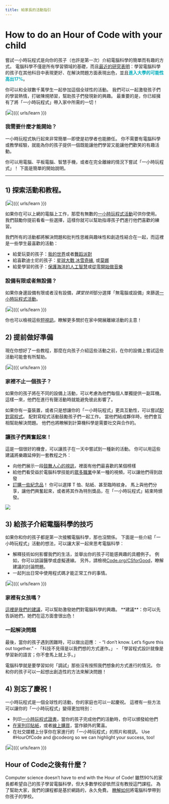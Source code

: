 ```yaml
---
title: 給家長的活動指引
---
```


# How to do an Hour of Code with your child
嘗試一小時玩程式是向你的孩子（也許是第一次）介紹電腦科學的簡單而有趣的方式。   電腦科學不僅是所有學習領域的基礎，而且<a href="https://medium.com/@codeorg/cs-helps-students outperform-in-school-college-and-workplace-66dd64a69536">最近的研究表明</a>：學習電腦科學的孩子在其他科目中表現更好、在解決問題方面表現出色，並且<font color="00adbc"><b>進入大學的可能性高出17%</b></font>。

你可以和全球數千萬學生一起參加這個全球性的活動。   我們可以一起激發孩子們的學習熱情，打破陳規陋習，幫助孩子們發現新的興趣。   最重要的是，你已經擁有了將「一小時玩程式」帶入家中所需的一切！

[<img src="/images/fit-600/Marketing/mother-helping-her-daughter-use-a-laptop-4260325.jpg" />]({{ urls/learn }})

<h3>我需要什麼才能開始？  </h3>
一小時玩程式執行起來非常簡單—即使是初學者也能勝任。   你不需要有電腦科學或教學經驗，就能為你的孩子提供一個既能讓他們學習又能讓他們歡笑的有趣活動。

你可以用電腦、平板電腦、智慧手機，或者在完全離線的情況下嘗試「一小時玩程式」！   下面是簡單的開始說明。

***

## 1) 探索活動和教程。

[<img src="/images/fit-600/tutorials.png" />]({{ urls/learn }})

如果你在可以上網的電腦上工作，那麼有無數的<a href="https://hourofcode.com/us/learn">一小時玩程式活動</a>可供你使用。   我們鼓勵你提前看看一些選擇，這樣你就可以幫助指導孩子們進行他們喜歡的練習。

我們所有的活動都將解決問題和批判性思維與趣味性和創造性結合在一起，而這裡是一些學生最喜歡的活動：

- 給愛玩耍的孩子：<a href="https://code.org/minecraft">我的世界</a>或者<a href="https://code.org/dance">舞蹈派對</a>  
- 給喜歡迪士尼的孩子：<a href="https://code.org/starwars">星球大戰</a>,<a href="https://studio.code.org/s/frozen/stage/1/puzzle/1">冰雪奇緣</a>, 或<a href="https://partners.disney.com/hour-of-code?cds&cmp=vanity%7Cnatural%7Cus%7Cmoanahoc%7C">莫娜</a>  
- 給愛學習的孩子：<a href="https://code.org/oceans">保護海洋的人工智慧</a>或<a href="https://scratch.mit.edu/projects/editor/?tutorial=music&utm_source=codeorg">從零開始做音樂</a>  

<h3>設備有限或者無設備？  </h3>
如果你身邊設備有限或者沒有設備，<em>課堂技術</em>部分選擇「無電腦或設備」來篩選<a href="https://hourofcode.com/us/learn">一小時玩程式活動</a>。

[<img src="/images/fit-500/Marketing/filtering-activities-hoc.jpg" />]({{ urls/learn }})

你也可以檢視這些<a href="https://www.youtube.com/playlist?list=PLzdnOPI1iJNcpfa4LtbaIl35gqir_5XUu">短視訊</a>，瞭解更多關於在家中開展離線活動的主意！

## 2) 提前做好準備
現在你想好了一些教程，那麼在向孩子介紹這些活動之前，在你的設備上嘗試這些活動可能會有所幫助。

[<img src="/images/fit-600/Marketing/father-and-children-looking-at-a-laptop-4260749.jpg" />]({{ urls/learn }})

<h3>  家裡不止一個孩子？  </h3>
如果你的孩子將在不同的設備上活動，可以考慮為他們每個人單獨提供一副耳機。   這樣一來，他們在進行有聲活動時就能避免彼此影響了。

如果你有一臺裝置，或者只是想讓你的「一小時玩程式」更具互動性，可以嘗試<a href="https://www.youtube.com/watch?v=vgkahOzFH2Q">配對寫程式</a>。   配對寫程式活動鼓勵孩子們一起工作。   當他們結成夥伴時，他們會互相幫助解決問題。   他們也將瞭解到計算機科學是需要社交與合作的。

<h3>讓孩子們興奮起來！   </h3>
這是一個很好的機會，可以讓孩子在一天中嘗試到一種新的活動。   你可以用這些建議將樂趣延伸到一套教程之外：

- 向他們展示一段<a href="https://www.youtube.com/playlist?list=PLzdnOPI1iJNcadqJAZnbDYShie4gLZQQJ">鼓舞人心的視訊</a>，裡面有他們最喜歡的某個榜樣
- 給他們看受益於電腦科學技能的<a href="https://www.youtube.com/playlist?list=PLzdnOPI1iJNfpD8i4Sx7U0y2MccnrNZuP">眾多職業</a>中某一種的視頻，可以讓他們得到啟發
- <a href="https://store.code.org/">訂購一些紀念品</a>！   你可以選擇 T 恤、貼紙、甚至臨時紋身。   馬上與他們分享，讓他們興奮起來，或者將其作為特別獎品，在「一小時玩程式」結束時頒發。  

<a href="https://store.code.org/" target="_blank"><img src="/images/fit-500/Marketing/hourofcodestore.jpg"></a>

## 3) 給孩子介紹電腦科學的技巧

如果你和你的孩子都是第一次接觸電腦科學，那也沒關係。   下面是一些介紹「一小時玩程式」活動的想法，可以讓大家一起來思考電腦科學：

- 解釋技術如何影響我們的生活，並舉出你的孩子可能感興趣的具體例子。   例如，你可以談論醫學或虛擬連線。   另外，請檢視<a href="https://code.org/csforgood">Code.org/CSforGood</a>，瞭解建議的討論問題。
- 一起列出日常中使用程式碼才能正常工作的事情。

[<img src="/images/fit-600/Marketing/girl-sitting-on-sofa-while-using-tablet-computer-4144035.jpg" />]({{ urls/learn }})

<h3>家裡有女孩嗎？  </h3>
<a href="https://code.org/girls">這裡是我們的建議</a>，可以幫助激發她們對電腦科學的興趣。   **建議**：你可以先告訴她們，她們在這方面會很出色！

<h3>一起解決問題  </h3>
最後，當你的孩子遇到困難時，可以做出迴應：
- “I don’t know. Let’s figure this out together.”
- 「科技不見得是以我們想的方式運作。」
- 「學習程式設計就像是學習新的語言；你不會馬上就上手。」

電腦科學就是要學習如何「調試」那些沒有按照我們想象的方式進行的情況。   你和你的孩子可以一起想出創造性的方法來解決問題！


## 4) 別忘了慶祝！

一小時玩程式是一個全球性的活動，你的家庭也可以一起慶祝。   這裡有一些方法可以讓你的「一小時玩程式」變得更加特別：

- 列印<a href="https://staging.code.org/certificates">一小時玩程式證書</a>，當你的孩子完成他們的活動時，你可以頒發給他們
- <a href="https://staging.hourofcode.com/us/promote/resources#stickers">在家列印貼紙</a>，或者<a href="https://store.code.org/">線上購買</a>，當作額外的驚喜。
- 在社交媒體上分享你在家進行的「一小時玩程式」的照片和視訊。   Use #HourOfCode and @codeorg so we can highlight your success, too!

[<img src="/images/fit-600/Marketing/g8TUlHzF.jpeg" />]({{ urls/learn }})

<h2>Hour of Code之後有什麼？</h2>

Computer science doesn’t have to end with the Hour of Code! 雖然90%的家長都希望自己的孩子學習電腦科學，但大多數學校卻依然沒有教授這門課程。   為了幫助大家，我們的課程都是基於網路的，永久免費。   <a href="https://code.org/yourschool">瞭解如何</a>將電腦科學帶到你孩子的學校。